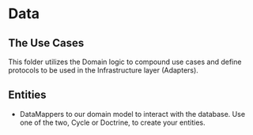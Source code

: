 # Data 

## The Use Cases

This folder utilizes the Domain logic to compound use cases and define protocols to be used in the Infrastructure layer (Adapters).

## Entities

- DataMappers to our domain model to interact with the database. Use one of the two, Cycle or Doctrine, to create your entities. 